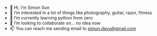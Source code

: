 - 👋 Hi, I’m Simon Sun
- 👀 I’m interested in a lot of things like photography, guitar, razor, fitness
- 🌱 I’m currently learning python from zero
- 💞️ I’m looking to collaborate on... no idea now
- 📫 You can reach me sending email to simon.dayu@gmail.com

<!---
wkdake/wkdake is a ✨ special ✨ repository because its `README.md` (this file) appears on your GitHub profile.
You can click the Preview link to take a look at your changes.
--->
